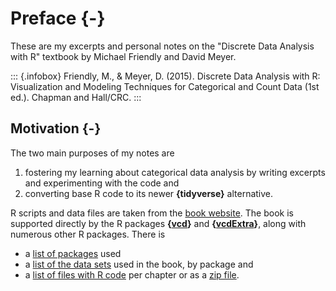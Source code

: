 # Preface {-}

These are my excerpts and personal notes on the "Discrete Data Analysis with R" textbook by Michael Friendly and David Meyer.

::: {.infobox}
Friendly, M., & Meyer, D. (2015). Discrete Data Analysis with R:
Visualization and Modeling Techniques for Categorical and Count Data
(1st ed.). Chapman and Hall/CRC.
:::

## Motivation {-}

The two main purposes of my notes are 

1. fostering my learning about categorical data analysis by writing excerpts and experimenting with the code and
2. converting base R code to its newer **{tidyverse}** alternative.

R scripts and data files are taken from the [book
website](http://ddar.datavis.ca/). The book is supported directly by the R packages **{[vcd](http://cran.r-project.org/package=vcd)}** and **{[vcdExtra](http://cran.r-project.org/package=vcdExtra)}**, along with numerous other R packages. There is 

- a [list of packages](http://ddar.datavis.ca/pages/using#r-packages) used 
- a [list of the data sets](http://ddar.datavis.ca/pages/using#data-sets-by-package) used in the book, by package and
- a [list of files with R code](http://ddar.datavis.ca/pages/using#r-code) per chapter or as a [zip file](http://ddar.datavis.ca/pages/Rcode/DDAR-Rcode.zip).
